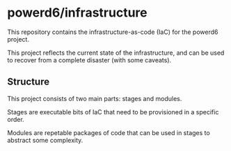 # powerd6/infrastructure

This repository contains the infrastructure-as-code (IaC) for the powerd6 project.

This project reflects the current state of the infrastructure, and can be used
to recover from a complete disaster (with some caveats).

## Structure

This project consists of two main parts: stages and modules.

Stages are executable bits of IaC that need to be provisioned in a specific order.

Modules are repetable packages of code that can be used in stages to abstract
some complexity.
